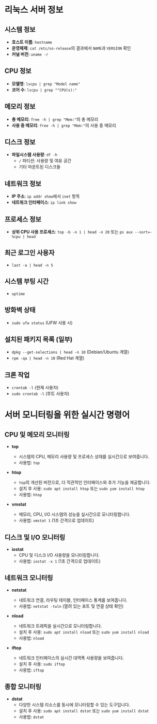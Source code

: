 # 리눅스 서버 정보

## 시스템 정보
- **호스트 이름**: `hostname`
- **운영체제**: `cat /etc/os-release`의 결과에서 `NAME`과 `VERSION` 확인
- **커널 버전**: `uname -r`

## CPU 정보
- **모델명**: `lscpu | grep "Model name"`
- **코어 수**: `lscpu | grep "^CPU(s):"`

## 메모리 정보
- **총 메모리**: `free -h | grep "Mem:"`의 총 메모리
- **사용 중 메모리**: `free -h | grep "Mem:"`의 사용 중 메모리

## 디스크 정보
- **파일시스템 사용량**: `df -h`
    - `/` 파티션: 사용량 및 여유 공간
    - 기타 마운트된 디스크들

## 네트워크 정보
- **IP 주소**: `ip addr show`에서 `inet` 항목
- **네트워크 인터페이스**: `ip link show`

## 프로세스 정보
- **상위 CPU 사용 프로세스**: `top -b -n 1 | head -n 20` 또는 `ps aux --sort=-%cpu | head`

## 최근 로그인 사용자
- `last -a | head -n 5`

## 시스템 부팅 시간
- `uptime`

## 방화벽 상태
- `sudo ufw status` (UFW 사용 시)

## 설치된 패키지 목록 (일부)
- `dpkg --get-selections | head -n 10` (Debian/Ubuntu 계열)
- `rpm -qa | head -n 10` (Red Hat 계열)

## 크론 작업
- `crontab -l` (현재 사용자)
- `sudo crontab -l` (루트 사용자)



# 서버 모니터링을 위한 실시간 명령어

## CPU 및 메모리 모니터링

- **top**
    - 시스템의 CPU, 메모리 사용량 및 프로세스 상태를 실시간으로 보여줍니다.
    - 사용법: `top`

- **htop**
    - `top`의 개선된 버전으로, 더 직관적인 인터페이스와 추가 기능을 제공합니다.
    - 설치 후 사용: `sudo apt install htop` 또는 `sudo yum install htop`
    - 사용법: `htop`

- **vmstat**
    - 메모리, CPU, I/O 시스템의 성능을 실시간으로 모니터링합니다.
    - 사용법: `vmstat 1` (1초 간격으로 업데이트)

## 디스크 및 I/O 모니터링

- **iostat**
    - CPU 및 디스크 I/O 사용량을 모니터링합니다.
    - 사용법: `iostat -x 1` (1초 간격으로 업데이트)

## 네트워크 모니터링

- **netstat**
    - 네트워크 연결, 라우팅 테이블, 인터페이스 통계를 보여줍니다.
    - 사용법: `netstat -tuln` (열려 있는 포트 및 연결 상태 확인)

- **nload**
    - 네트워크 트래픽을 실시간으로 모니터링합니다.
    - 설치 후 사용: `sudo apt install nload` 또는 `sudo yum install nload`
    - 사용법: `nload`

- **iftop**
    - 네트워크 인터페이스의 실시간 대역폭 사용량을 보여줍니다.
    - 설치 후 사용: `sudo iftop`
    - 사용법: `iftop`

## 종합 모니터링

- **dstat**
    - 다양한 시스템 리소스를 동시에 모니터링할 수 있는 도구입니다.
    - 설치 후 사용: `sudo apt install dstat` 또는 `sudo yum install dstat`
    - 사용법: `dstat`

